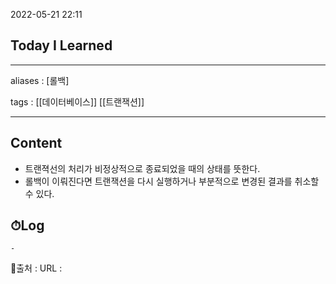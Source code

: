 2022-05-21 22:11
## Today I Learned
---
aliases : [롤백]

tags : [[데이터베이스]] [[트랜잭션]] 

---

## Content
- 트랜젹선의 처리가 비정상적으로 종료되었을 때의 상태를 뜻한다.
- 롤백이 이뤄진다면 트랜잭션을 다시 실행하거나 부분적으로 변경된 결과를 취소할 수 있다.

## ⏱Log
	-


📙출처 :
URL :